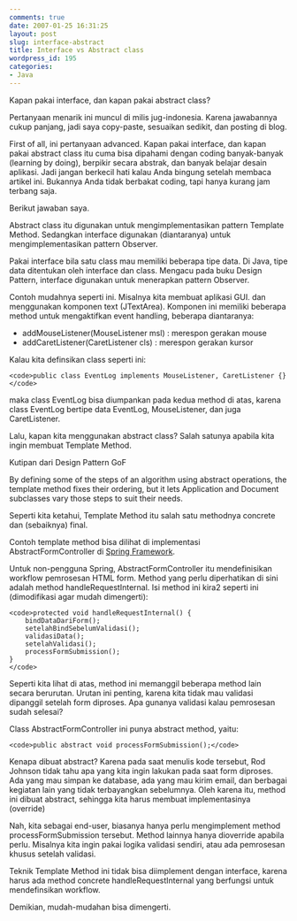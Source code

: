 ```yaml
---
comments: true
date: 2007-01-25 16:31:25
layout: post
slug: interface-abstract
title: Interface vs Abstract class
wordpress_id: 195
categories:
- Java
---
```


> 
Kapan pakai interface, dan kapan pakai abstract class?



Pertanyaan menarik ini muncul di milis jug-indonesia. Karena jawabannya cukup panjang, jadi saya copy-paste, sesuaikan sedikit, dan posting di blog. 

First of all, ini pertanyaan advanced. Kapan pakai interface, dan kapan pakai abstract class itu cuma bisa dipahami dengan coding banyak-banyak (learning by doing), berpikir secara abstrak, dan banyak belajar desain aplikasi. Jadi jangan berkecil hati kalau Anda bingung setelah membaca artikel ini. Bukannya Anda tidak berbakat coding, tapi hanya kurang jam terbang saja. 

Berikut jawaban saya.


> 
Abstract class itu digunakan untuk mengimplementasikan pattern Template Method. Sedangkan interface digunakan (diantaranya) untuk mengimplementasikan pattern Observer. 




Pakai interface bila satu class mau memiliki beberapa tipe data. Di Java, tipe data ditentukan oleh interface dan class. Mengacu pada buku Design Pattern, interface digunakan untuk menerapkan pattern Observer.

Contoh mudahnya seperti ini. Misalnya kita membuat aplikasi GUI. dan menggunakan komponen text (JTextArea). Komponen ini memiliki beberapa method untuk mengaktifkan event handling, beberapa diantaranya: 

  * addMouseListener(MouseListener msl) : merespon gerakan mouse
  * addCaretListener(CaretListener cls) : merespon gerakan kursor

Kalau kita definsikan class seperti ini:

    
    <code>public class EventLog implements MouseListener, CaretListener {}</code>


maka class EventLog bisa diumpankan pada kedua method di atas, karena class EventLog bertipe data EventLog, MouseListener, dan juga CaretListener. 

Lalu, kapan kita menggunakan abstract class? Salah satunya apabila kita ingin membuat Template Method.

Kutipan dari Design Pattern GoF


> 
By defining some of the steps of an algorithm using abstract operations, the template method fixes their ordering, but it lets Application and Document subclasses vary those steps to suit their needs. 




Seperti kita ketahui, Template Method itu salah satu methodnya concrete dan (sebaiknya) final. 

Contoh template method bisa dilihat di implementasi AbstractFormController di [Spring Framework](http://www.springframework.org). 

Untuk non-pengguna Spring, AbstractFormController itu mendefinisikan workflow pemrosesan HTML form. Method yang perlu diperhatikan di sini adalah method handleRequestInternal. Isi method ini kira2 seperti ini (dimodifikasi agar mudah dimengerti): 

    
    <code>protected void handleRequestInternal() {
        bindDataDariForm();
        setelahBindSebelumValidasi();
        validasiData();
        setelahValidasi();
        processFormSubmission();
    }
    </code>



Seperti kita lihat di atas, method ini memanggil beberapa method lain secara berurutan. Urutan ini penting, karena kita tidak mau validasi dipanggil setelah form diproses. Apa gunanya validasi kalau pemrosesan sudah selesai?

Class AbstractFormController ini punya abstract method, yaitu: 


    
    <code>public abstract void processFormSubmission();</code>



Kenapa dibuat abstract? Karena pada saat menulis kode tersebut, Rod Johnson tidak tahu apa yang kita ingin lakukan pada saat form diproses. Ada yang mau simpan ke database, ada yang mau kirim email, dan berbagai kegiatan lain yang tidak terbayangkan sebelumnya. Oleh karena itu, method ini dibuat abstract, sehingga kita harus membuat implementasinya (override) 

Nah, kita sebagai end-user, biasanya hanya perlu mengimplement method processFormSubmission tersebut. Method lainnya hanya dioverride apabila perlu. Misalnya kita ingin pakai logika validasi sendiri, atau ada pemrosesan khusus setelah validasi. 

Teknik Template Method ini tidak bisa diimplement dengan interface, karena harus ada method concrete handleRequestInternal yang berfungsi untuk mendefinsikan workflow. 

Demikian, mudah-mudahan bisa dimengerti.
